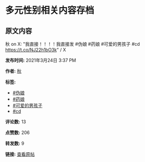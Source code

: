 # 多元性别相关内容存档

## 原文内容

秋 on X: "我直接！！！！我直接发 #伪娘 #药娘 #可爱的男孩子 #cd https://t.co/NJ22h1bO3k" / X

**发布时间:** 2021年3月24日 3:37 PM

**作者:** [秋](https://x.com/qiuqiiu211)

**标签:** 
- [#伪娘](https://x.com/hashtag/伪娘?src=hashtag_click)
- [#药娘](https://x.com/hashtag/药娘?src=hashtag_click)
- [#可爱的男孩子](https://x.com/hashtag/可爱的男孩子?src=hashtag_click)
- [#cd](https://x.com/hashtag/cd?src=hashtag_click)

**评论数:** 13

**点赞数:** 206

**转发数:** 9

**链接:** [查看原帖](https://x.com/qiuqiiu211/status/1374747138144473094)